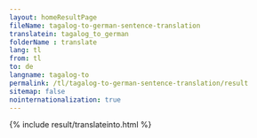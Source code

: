 ```yaml
---
layout: homeResultPage
fileName: tagalog-to-german-sentence-translation
translatein: tagalog_to_german
folderName : translate
lang: tl
from: tl
to: de
langname: tagalog-to
permalink: /tl/tagalog-to-german-sentence-translation/result
sitemap: false
nointernationalization: true
---
```

{% include result/translateinto.html %}

<script src="/js/result/translation.js" data-foldername="{{page.folderName}}" data-lang="{{page.lang}}"></script>
